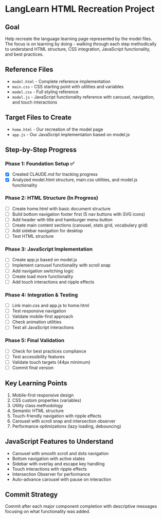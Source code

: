 # LangLearn HTML Recreation Project

## Goal
Help recreate the language learning page represented by the model files. The focus is on learning by doing - walking through each step methodically to understand HTML structure, CSS integration, JavaScript functionality, and best practices.

## Reference Files
- `model.html` - Complete reference implementation
- `main.css` - CSS starting point with utilities and variables
- `model.css` - Full styling reference
- `model.js` - JavaScript functionality reference with carousel, navigation, and touch interactions

## Target Files to Create
- `home.html` - Our recreation of the model page
- `app.js` - Our JavaScript implementation based on model.js

## Step-by-Step Progress

### Phase 1: Foundation Setup ✅
- [x] Created CLAUDE.md for tracking progress
- [x] Analyzed model.html structure, main.css utilities, and model.js functionality

### Phase 2: HTML Structure (In Progress)
- [ ] Create home.html with basic document structure
- [ ] Build bottom navigation footer first (5 nav buttons with SVG icons)
- [ ] Add header with title and hamburger menu button
- [ ] Create main content sections (carousel, stats grid, vocabulary grid)
- [ ] Add sidebar navigation for desktop
- [ ] Test HTML structure

### Phase 3: JavaScript Implementation
- [ ] Create app.js based on model.js
- [ ] Implement carousel functionality with scroll snap
- [ ] Add navigation switching logic
- [ ] Create load more functionality
- [ ] Add touch interactions and ripple effects

### Phase 4: Integration & Testing
- [ ] Link main.css and app.js to home.html
- [ ] Test responsive navigation
- [ ] Validate mobile-first approach
- [ ] Check animation utilities
- [ ] Test all JavaScript interactions

### Phase 5: Final Validation
- [ ] Check for best practices compliance
- [ ] Test accessibility features
- [ ] Validate touch targets (44px minimum)
- [ ] Commit final version

## Key Learning Points
1. Mobile-first responsive design
2. CSS custom properties (variables)
3. Utility class methodology
4. Semantic HTML structure
5. Touch-friendly navigation with ripple effects
6. Carousel with scroll snap and intersection observer
7. Performance optimizations (lazy loading, debouncing)

## JavaScript Features to Understand
- Carousel with smooth scroll and dots navigation
- Bottom navigation with active states
- Sidebar with overlay and escape key handling
- Touch interactions with ripple effects
- Intersection Observer for performance
- Auto-advance carousel with pause on interaction

## Commit Strategy
Commit after each major component completion with descriptive messages focusing on what functionality was added.